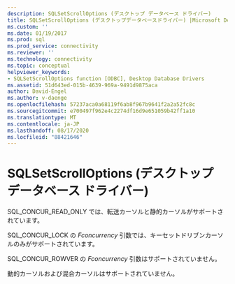 ```yaml
---
description: SQLSetScrollOptions (デスクトップ データベース ドライバー)
title: SQLSetScrollOptions (デスクトップデータベースドライバー) |Microsoft Docs
ms.custom: ''
ms.date: 01/19/2017
ms.prod: sql
ms.prod_service: connectivity
ms.reviewer: ''
ms.technology: connectivity
ms.topic: conceptual
helpviewer_keywords:
- SQLSetScrollOptions function [ODBC], Desktop Database Drivers
ms.assetid: 51d643ed-015b-4639-969a-9491d9875aca
author: David-Engel
ms.author: v-daenge
ms.openlocfilehash: 57237aca0a68119f6ab8f967b9641f2a2a52fc8c
ms.sourcegitcommit: e700497f962e4c2274df16d9e651059b42ff1a10
ms.translationtype: MT
ms.contentlocale: ja-JP
ms.lasthandoff: 08/17/2020
ms.locfileid: "88421646"
---
```

# <a name="sqlsetscrolloptions-desktop-database-drivers"></a>SQLSetScrollOptions (デスクトップ データベース ドライバー)
SQL_CONCUR_READ_ONLY では、転送カーソルと静的カーソルがサポートされています。  
  
 SQL_CONCUR_LOCK の *Fconcurrency* 引数では、キーセットドリブンカーソルのみがサポートされています。  
  
 SQL_CONCUR_ROWVER の *Fconcurrency* 引数はサポートされていません。  
  
 動的カーソルおよび混合カーソルはサポートされていません。
